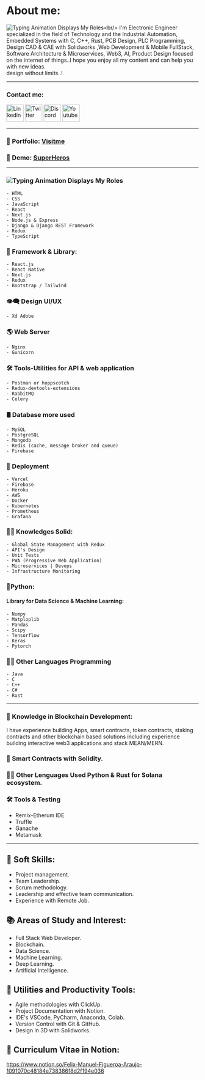 # About me:
![Typing Animation Displays My Roles](https://readme-typing-svg.herokuapp.com?color=%503385ff&lines=Hello+I'm+Felix+Figueroa;Welcome+to+my+Github+profile.!;)<br/>
I'm Electronic Engineer specialized in the field of Technology and the Industrial Automation, Embedded Systems with C, C++, Rust, PCB Design, PLC Programming, Design CAD & CAE with Solidworks ,Web Development & Mobile FullStack, Software Architecture & Microservices, Web3, AI, Product Design focused on the internet of things..I hope you enjoy all my content and can help you with new ideas.<br/>design without limits..!

<hr> 
<h3>Contact me:</h3>

<a href="https://www.linkedin.com/in/felix-manuel-figueroa-3b91551b/"><img alt="Linkedin" width="45px" src="https://img.icons8.com/stickers/45/000000/linkedin.png"/></a>
<a href="https://twitter.com/FelixM_Figueroa"><img alt="Twitter" width="45px" src="https://img.icons8.com/stickers/45/000000/twitter.png"/></a>
<img alt="Discord" width="45px" src="https://img.icons8.com/stickers/100/000000/discord.png"/>
<a href="https://www.youtube.com/channel/UCl51r-34GpQtP6WpqAR844Q"><img alt="Youtube" width="45px" src="https://img.icons8.com/stickers/45/000000/youtube-play.png"/></a>

<hr/> 
<h3>📢 Portfolio: <a style={{color:"#3385ff"}} href="https://fmfigueroa.github.io/Portfolio/">Visitme</a></h3>
<h3>🚀 Demo: <a style={{color:"#3385ff"}} href="https://superheroes-felixfigueroa.vercel.app">SuperHeros</a></h3>

<hr/> 

### ![Typing Animation Displays My Roles](https://readme-typing-svg.herokuapp.com?color=%503385ff&lines=👨‍💻+FullStack+Developer:;)
    - HTML
    - CSS
    - JavaScript
    - React
    - Next.js
    - Node.js & Express
    - Django & Django REST Framework
    - Redux
    - TypeScript

### 💪 Framework & Library:
    - React.js
    - React Native
    - Next.js
    - Redux
    - Bootstrap / Tailwind

### 👁‍🗨 Design UI/UX
    - Xd Adobe
  
### 🌎 Web Server
    - Nginx 
    - Gunicorn
  
###  🛠 Tools-Utilities for API & web application 
    - Postman or hoppscotch
    - Redux-devtools-extensions
    - RabbitMQ
    - Celery
 
### 🛢 Database more used
    - MySQL
    - PostgreSQL
    - Mongodb
    - Redis (cache, message broker and queue)
    - Firebase
  
### 🚀 Deployment
    - Vercel
    - Firebase
    - Heroku
    - AWS
    - Docker
    - Kubernetes
    - Prometheus
    - Grafana
    
### 👨‍💻 Knowledges Solid:
    - Global State Management with Redux
    - API's Design
    - Unit Tests
    - PWA (Progressive Web Application)
    - Microservices | Devops
    - Infrastructure Monitoring
     
### 🐍Python:
#### Library for Data Science & Machine Learning:
    - Numpy
    - Matploplib
    - Pandas
    - Scipy
    - Tensorflow
    - Keras
    - Pytorch
  
 ### 👨‍💻 Other Languages Programming
    - Java
    - C
    - C++
    - C#
    - Rust
    
<hr/>

### 🔗 Knowledge in Blockchain Development:

I have experience building Apps, smart contracts, token contracts, staking contracts and other blockchain based solutions including experience building interactive web3 applications and stack MEAN/MERN.
    
### 📃 Smart Contracts with Solidity.
  
### 👨‍💻 Other Lenguages Used Python & Rust for Solana ecosystem.

### 🛠 Tools & Testing
- Remix-Etherum IDE
- Truffle
- Ganache
- Metamask

<hr/>

## 📌 Soft Skills:

- Project management.
- Team Leadership.
- Scrum methodology.
- Leadership and effective team communication.
- Experience with Remote Job.

## 📚 Areas of Study and Interest:
- Full Stack Web Developer.
- Blockchain.
- Data Science.
- Machine Learning.
- Deep Learning.
- Artificial Intelligence.

## 💎 Utilities and Productivity Tools:
- Agile methodologies with ClickUp.
- Project Documentation with Notion.
- IDE's VSCode, PyCharm, Anaconda, Colab.
- Version Control with Git & GitHub.
- Design in 3D with Solidworks.

## 📘 Curriculum Vitae in Notion:
  https://www.notion.so/Felix-Manuel-Figueroa-Araujo-1091070c48184e738386f8d2f194e036
